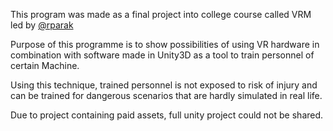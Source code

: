 This program was made as a final project into college course called VRM led by [@rparak](https://github.com/rparak)

Purpose of this programme is to show possibilities of using VR hardware in combination with software made in Unity3D as a tool to train personnel of certain Machine.

Using this technique, trained personnel is not exposed to risk of injury and can be trained for dangerous scenarios that are hardly simulated in real life.

Due to project containing paid assets, full unity project could not be shared.

